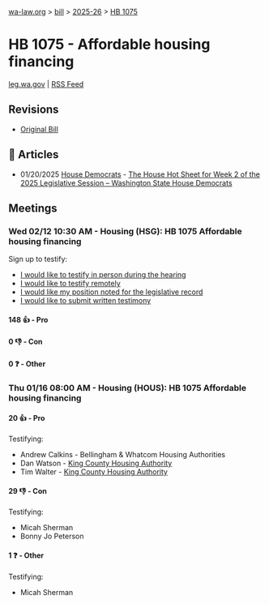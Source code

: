 [wa-law.org](/) > [bill](/bill/) > [2025-26](/bill/2025-26/) > [HB 1075](/bill/2025-26/hb/1075/)

# HB 1075 - Affordable housing financing
[leg.wa.gov](https://app.leg.wa.gov/billsummary?BillNumber=1075&Year=2025&Initiative=false) | [RSS Feed](./rss.xml)

## Revisions
* [Original Bill](1/)

## 📰 Articles
* 01/20/2025 [House Democrats](/org/house_democrats/) - [The House Hot Sheet for Week 2 of the 2025 Legislative Session – Washington State House Democrats](https://housedemocrats.wa.gov/blog/2025/01/20/the-house-hot-sheet-for-week-2-of-the-2025-legislative-session/#:~:text=HB%201075)

## Meetings
### Wed 02/12 10:30 AM - Housing (HSG): HB 1075 Affordable housing financing
Sign up to testify:
* [I would like to testify in person during the hearing](https://app.leg.wa.gov/csi/Testifier/Add?chamber=House&mId=32743&aId=163165&caId=25697&tId=1)
* [I would like to testify remotely](https://app.leg.wa.gov/csi/Testifier/Add?chamber=House&mId=32743&aId=163165&caId=25697&tId=2)
* [I would like my position noted for the legislative record](https://app.leg.wa.gov/csi/Testifier/Add?chamber=House&mId=32743&aId=163165&caId=25697&tId=3)
* [I would like to submit written testimony](https://app.leg.wa.gov/csi/Testifier/Add?chamber=House&mId=32743&aId=163165&caId=25697&tId=4)

#### 148 👍 - Pro

#### 0 👎 - Con

#### 0 ❓ - Other

### Thu 01/16 08:00 AM - Housing (HOUS): HB 1075 Affordable housing financing
#### 20 👍 - Pro
Testifying:
* Andrew Calkins - Bellingham & Whatcom Housing Authorities
* Dan Watson - [King County Housing Authority](/org/king_county_housing_authority/)
* Tim Walter - [King County Housing Authority](/org/king_county_housing_authority/)

#### 29 👎 - Con
Testifying:
* Micah Sherman
* Bonny Jo Peterson

#### 1 ❓ - Other
Testifying:
* Micah Sherman
